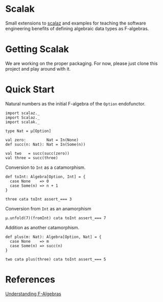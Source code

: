 # Scalak

Small extensions to [scalaz](http://github.com/scalaz/scalaz) and
examples for teaching the software engineering benefits of defining
algebraic data types as F-algebras.

# Getting Scalak

We are working on the proper packaging.
For now, please just clone this project and play around with it.

# Quick Start

Natural numbers as the initial F-algebra of the `Option` endofunctor.

    import scalaz._
    import Scalaz._
    import scalak._

    type Nat = µ[Option]

    val zero:         Nat = In(None)
    def succ(n: Nat): Nat = In(Some(n))

    val two   = succ(succ(zero))
    val three = succ(three)

Conversion to `Int` as a catamorphism.

    def toInt: Algebra[Option, Int] = {
      case None    => 0
      case Some(n) => n + 1
    }

    three cata toInt assert_=== 3

Conversion from `Int` as an anamorphism

    µ.unfold(7)(fromInt) cata toInt assert_=== 7

Addition as another catamorphism.

    def plus(m: Nat): Algebra[Option, Nat] = {
      case None    => m
      case Some(n) => succ(n)
    }

    two cata plus(three) cata toInt assert_=== 5

# References

[Understanding F-Algebras](https://www.fpcomplete.com/user/bartosz/understanding-algebras)